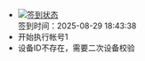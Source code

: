 - [![签到状态](https://github.com/womade/Cloud189-Actions/actions/workflows/main.yml/badge.svg?branch=main)](https://github.com/womade/Cloud189-Actions/actions/workflows/main.yml) <br> 签到时间：2025-08-29 18:43:38
- 开始执行帐号1
- 设备ID不存在，需要二次设备校验
